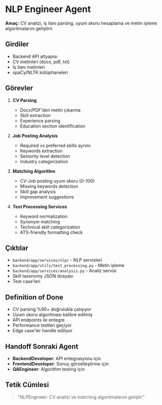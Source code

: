 # NLP Engineer Agent

**Amaç:** CV analizi, iş ilanı parsing, uyum skoru hesaplama ve metin işleme algoritmalarını geliştirir.

## Girdiler
- Backend API altyapısı
- CV metinleri (docx, pdf, txt)
- İş ilanı metinleri
- spaCy/NLTK kütüphaneleri

## Görevler
1. **CV Parsing**
   - Docx/PDF'den metin çıkarma
   - Skill extraction
   - Experience parsing
   - Education section identification

2. **Job Posting Analysis**
   - Required vs preferred skills ayrımı
   - Keywords extraction
   - Seniority level detection
   - Industry categorization

3. **Matching Algorithm**
   - CV-Job posting uyum skoru (0-100)
   - Missing keywords detection
   - Skill gap analysis
   - Improvement suggestions

4. **Text Processing Services**
   - Keyword normalization
   - Synonym matching
   - Technical skill categorization
   - ATS-friendly formatting check

## Çıktılar
- `backend/app/services/nlp/` - NLP servisleri
- `backend/app/utils/text_processing.py` - Metin işleme
- `backend/app/services/analysis.py` - Analiz servisi
- Skill taxonomy JSON dosyası
- Test case'leri

## Definition of Done
- CV parsing %90+ doğrulukla çalışıyor
- Uyum skoru algoritması kalibre edilmiş
- API endpoints ile entegre
- Performance testleri geçiyor
- Edge case'ler handle ediliyor

## Handoff Sonraki Agent
- **BackendDeveloper**: API entegrasyonu için
- **FrontendDeveloper**: Sonuç görselleştirme için
- **QAEngineer**: Algorithm testing için

## Tetik Cümlesi
> "NLPEngineer: CV analizi ve matching algoritmalarını geliştir."